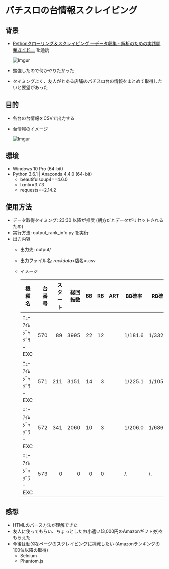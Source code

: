 # パチスロの台情報スクレイピング

## 背景
- [Pythonクローリング＆スクレイピング ―データ収集・解析のための実践開発ガイド―](https://www.amazon.co.jp/dp/B01NGWKE0P/ref=dp-kindle-redirect?_encoding=UTF8&btkr=1) を通読

   ![Imgur](https://i.imgur.com/yw7uZee.jpg)

- 勉強したので何かやりたかった
- タイミングよく、友人がとある店舗のパチスロ台の情報をまとめて取得したいと要望があった

## 目的
- 各台の台情報をCSVで出力する
- 台情報のイメージ

  ![Imgur](https://i.imgur.com/xZ11fWb.jpg)

## 環境
- Windows 10 Pro (64-bit)
- Python 3.6.1 | Anaconda 4.4.0 (64-bit)
  - beautifulsoup4==4.6.0
  - lxml==3.7.3
  - requests==2.14.2

## 使用方法
- データ取得タイミング: 23:30 以降が推奨 (朝方だとデータがリセットされるため)
- 実行方法: output_rank_info.py を実行
- 出力内容
  - 出力先: output/
  - 出力ファイル名: <YYYYMMDD>_rackdata_<店名>.csv
  - イメージ

    |     機種名     |台番号|スタート|総回転数|BB |RB |ART| BB確率 | RB確率  |合成確率|    更新日時     |    出力日時     |
    |----------------|-----:|-------:|-------:|--:|--:|---|--------|---------|--------|-----------------|-----------------|
    |ﾆｭｰｱｲﾑｼﾞｬｸﾞﾗｰEXC|   570|      89|    3995| 22| 12|   | 1/181.6| 1/332.9 | 1/117.5| 2017/10/01 23:06| 2017/10/02 00:04|
    |ﾆｭｰｱｲﾑｼﾞｬｸﾞﾗｰEXC|   571|     211|    3151| 14|  3|   | 1/225.1| 1/1050.3| 1/185.4| 2017/10/01 23:06| 2017/10/02 00:04|
    |ﾆｭｰｱｲﾑｼﾞｬｸﾞﾗｰEXC|   572|     341|    2060| 10|  3|   | 1/206.0| 1/686.7 | 1/158.5| 2017/10/01 23:06| 2017/10/02 00:04|
    |ﾆｭｰｱｲﾑｼﾞｬｸﾞﾗｰEXC|   573|       0|       0|  0|  0|   | /.     | /.      | /.     | 2017/10/01 23:06| 2017/10/02 00:04|

## 感想
- HTMLのパース方法が理解できた
- 友人に使ってもらい、ちょっとしたお小遣い(3,000円のAmazonギフト券)をもらえた
- 今後は動的なページのスクレイピングに挑戦したい (Amazonランキングの100位以降の取得)
  - Selnium
  - Phantom.js
